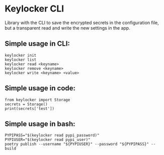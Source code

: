 # Keylocker CLI
Library with the CLI to save the encrypted secrets in the configuration file, but a transparent read and write the new settings in the app.

## Simple usage in CLI:
```
keylocker init
keylocker list
keylocker read <keyname>
keylocker remove <keyname>
keylocker write <keyname> <value>
```

## Simple usage in code:
```
from keylocker import Storage
secrets = Storage()
print(secrets['test'])
```

## Simple usage in bash:
```
PYPIPASS="$(keylocker read pypi_password)"
PYPIUSER="$(keylocker read pypi_user)"
poetry publish --username "${PYPIUSER}" --password "${PYPIPASS}" --build
```

